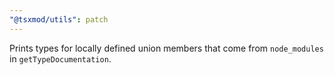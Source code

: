 ```yaml
---
"@tsxmod/utils": patch
---
```


Prints types for locally defined union members that come from `node_modules` in `getTypeDocumentation`.
